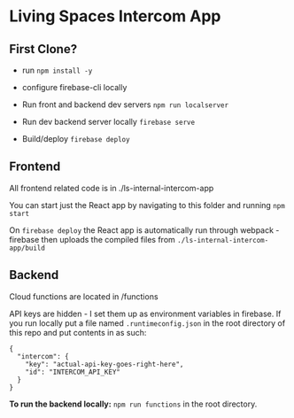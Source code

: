 # Living Spaces Intercom App

## First Clone?

- run `npm install -y`
- configure firebase-cli locally

- Run front and backend dev servers `npm run localserver`
- Run dev backend server locally `firebase serve`
- Build/deploy `firebase deploy`

## Frontend

All frontend related code is in ./ls-internal-intercom-app

You can start just the React app by navigating to this folder and running `npm start`

On `firebase deploy` the React app is automatically run through webpack - firebase then uploads the compiled files from `./ls-internal-intercom-app/build`

## Backend

Cloud functions are located in /functions

API keys are hidden - I set them up as environment variables in firebase. If you run locally put a file named `.runtimeconfig.json` in the root directory of this repo and put contents in as such:

```
{
  "intercom": {
    "key": "actual-api-key-goes-right-here",
    "id": "INTERCOM_API_KEY"
  }
}
```

**To run the backend locally:** `npm run functions` in the root directory.
